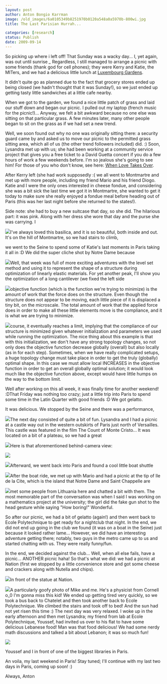 ```yaml
---
layout: post
author: Anton Bongio Karrman
image: /old_images/6a0105349b8251970b0120a548a0a5970b-800wi.jpg
title: The Last Parisian Hurrah...

categories: [research]
status: Publish
date: 2009-09-14
---
```



So picking up where i left off!
That Sunday was a wacky
day... I, yet again, was out until sunrise *_* Regardless, I still
managed to arrange a picnic with some friends (thank god for cell
phones); they were Kerry and Katie, the MITers, and we had a delicious
little lunch at [Luxembourg Gardens](https://en.wikipedia.org/wiki/Jardin_du_Luxembourg).

It didn't quite go as planned due to the fact that grocery stores ended
up being closed (we hadn't thought that it was Sunday!), so we just
ended up getting tasty little sandwiches at a little cafe nearby.

When
we got to the garden, we found a nice little patch of grass and laid
our stuff down and began our picnic. I pulled out my laptop (french
music for the picnic!)... Anyway, we felt a bit awkward because no one
else was sitting on that particular grass. A few minutes later, many
other people began to sit on the grass as if we had set a new trend.

Well, we soon found out why no one was originally sitting there: a
security guard came by and asked us to move our picnic to the permitted
grass sitting area, which all of us (the other trend followers
included) did. :) 
Soon, Lysandra met up with us; she had been
working at a community service project that gives you a free ticket to
a David Guetta concert if you do a few hours of work a few weekends
before. I'm so jealous she's going to see him! For those of you who
don't know, see here: [When Love Takes Over](https://www.youtube.com/watch?v=zudbz4hOcbc).

After
Kerry left (she had work supposedly :( we all went to Montmartre and
met up with more people, including my friend Mario and his friend
Diogo. Katie and I were the only ones interested in cheese fondue, and
considering she was a bit sick the last time we got it in Montmartre,
she wanted to get it today to make sure she really enjoyed a fondue
meal before heading out of Paris (this was her last night before she
returned to the states!).

Side note: she had to buy a new
suitcase that day, so she did. The hilarious part: it was pink. Along
with her dress she wore that day and the purse she was carrying. I


![](/old_images/6a0105349b8251970b0120a59f7278970c-800wi.jpg)I've always loved this basilica, and it is so beautiful, both inside
and out. It's on the hill of Montmartre, so we had stairs to climb,

we went to the Seine to spend some of Katie's last moments in Paris
taking it all in :D We did the super cliche shot by Notre Dame because


![](/old_images/6a0105349b8251970b0120a548ad26970b-800wi.jpg)Well,
that week was full of more exciting adventures with the level set
method and using it to represent the shape of a structure during
optimization of linearly elastic materials. For yet another peak, I'll
show you the optimization of a long cantilever (we fixed the left side


![](/old_images/6a0105349b8251970b0120a548b46f970b-800wi.jpg)objective function (which is the function we're trying to minimize) is
the amount of work that the force does on the structure. Even though
the structure does not appear to be moving, each little piece of it is
displaced a tiny bit, on the microscale. The total amount of work that
the applied force does in order to make all these little elements move
is the compliance, and it is what we are trying to minimize.


![](/old_images/6a0105349b8251970b0120a548bb86970b-800wi.jpg)course, it eventually reaches a limit, implying that the compliance of
our structure is minimized given whatever initialization and parameters
we used while running the optimization. The nice thing about this
example is that with this initialization, we don't have any strong
topology changes, so not only does the objective function decrease
globally (overall) but also locally (as in for each step). Sometimes,
when we have really complicated setups, a huge topology change must
take place in order to get the truly (globally) optimal shape. In this
case we must allow local INCREASES in the objective function in order
to get an overall globally optimal solution; it would look much like the
objective function above, except would have little humps on the way to
the bottom limit.

Well after working on this all week, it was finally time for another weekend! :DThat
Friday was nothing too crazy; just a little trip into Paris to spend
some time in the Latin Quarter with good friends :D We got gelatto.

It was delicious. We stopped by the Seine and there was a performance,


![](/old_images/6a0105349b8251970b0120a548c26e970b-800wi.jpg)The
next day consisted of quite a bit of fun. Lysandra and I had a
picnic at a castle way out in the western outskirts of Paris just north
of Versailles. This castle was featured in the film The Count of Monte
Cristo... It was located on a bit of a plateau, so we had a great


![](/old_images/6a0105349b8251970b0120a59fc302970c-800wi.jpg)Here is that aforementioned behind-camera view:


![](/old_images/6a0105349b8251970b0120a548d8a5970b-800wi.jpg)

![](/old_images/6a0105349b8251970b0120a59fca1f970c-800wi.jpg)Afterward, we went back into Paris and found a cool little boat shuttle


![](/old_images/6a0105349b8251970b0120a5498b90970b-800wi.jpg)After
the boat ride, we met up with Mario and had a picnic at the tip of Ile
de la Cite, which is the island that Notre Dame and Saint Chappelle are


![](/old_images/6a0105349b8251970b0120a548e383970b-800wi.jpg)met some people from Lithuania here and chatted a bit with them. The
most memorable part of the conversation was when I said I was working
on a mathematics project at the university; the girl did the fake gun
shot to the head gesture while saying "How boring!" Wonderful.

So
after our picnic, we had a bit of gelatto (again!) and then went back
to Ecole Polytechnique to get ready for a nightclub that night. In the
end, we did not end up going in the club we found (it was on a boat in
the Seine) just because it looked rather lame... However, we did have
an interesting adventure getting there; notably, two guys in the
metro came up to us and started chatting with us. They were really
funny/fun.

In the end, we decided against the club... Well,
when all else fails, have a picnic... ANOTHER picnic haha! So that's
what we did: we had a picnic at Nation (first we stopped by a little
convenience store and got some cheese and crackers along with Nutella
and chips).


![](/old_images/6a0105349b8251970b0120a59fe433970c-800wi.jpg)In front of the statue at Nation. 


![](/old_images/6a0105349b8251970b0120a5a0772f970c-800wi.jpg)A particularly goofy photo of Mike and me. He's a physicist from Cornell o_0 I'm gonna miss this kid! 
We ended up getting tired very quickly, so we took a bus back to Chatelet and then took another back to Ecole Polytechnique. We climbed the stairs and took off to bed! And the sun had not yet risen this time :)
The next day was very relaxed. I woke up in the early afternoon and then met Lysandra; my friend from lab at Ecole Polytechnique, Youssef, had invited us over to his flat to have some delicious Lebanese food! Man was that food delicious! We had some nerdy math discussions and talked a bit about Lebanon; it was so much fun!

![](/old_images/6a0105349b8251970b0120a59feed6970c-800wi.jpg)

Youssef and I in front of one of the biggest libraries in Paris.

An voila, my last weekend in Paris! Stay tuned; I'll continue with my last two days in Paris, coming up soon! :)

Always,
Anton

